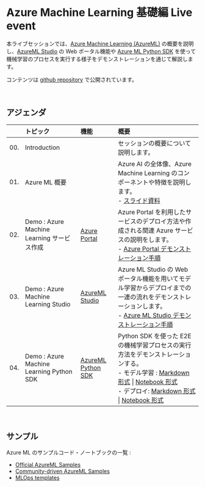 # Azure Machine Learning 基礎編 Live event

本ライブセッションでは、[Azure Machine Learning (AzureML)](https://docs.microsoft.com/azure/machine-learning/overview-what-is-azure-machine-learning) の概要を説明し、[AzureML Studio](https://docs.microsoft.com/azure/machine-learning/overview-what-is-machine-learning-studio) の Web ポータル機能や [Azure ML Python SDK](https://docs.microsoft.com/ja-JP/python/api/overview/azure/ml/?view=azure-ml-py) を使って機械学習のプロセスを実行する様子をデモンストレーションを通じて解説します。

コンテンツは [github repository](https://aka.ms/ftalive/azureml/fundamentals) で公開されています。

<br/>

## アジェンダ
|     | トピック  | 機能 | 概要  
| :-- | :----- | :-----  | :-----
| 00. | Introduction  |     | セッションの概要について説明します。
| 01. | Azure ML 概要  |     | Azure AI の全体像、Azure Machine Learning のコンポーネントや特徴を説明します。<br/> - [スライド資料](FTA-Live-AzureML-Foundamental.pdf)
| 02. | Demo : Azure Machine Learning サービス作成 |[Azure Portal](http://portal.azure.com/) | Azure Portal を利用したサービスのデプロイ方法や作成される関連 Azure サービスの説明をします。<br/> - [Azure Portal デモンストレーション手順](demonstration/azure_portal_azureml.md)
| 03. | Demo : Azure Machine Learning Studio | [AzureML Studio](https://ml.azure.com/) | Azure ML Studio の Web ポータル機能を用いてモデル学習からデプロイまでの一連の流れをデモンストレーションします。<br/> - [Azure ML Studio デモンストレーション手順](demonstration/azureml_studio_walk_through.md)
| 04. | Demo : Azure Machine Learning Python SDK | [AzureML Python SDK](https://docs.microsoft.com/ja-JP/python/api/overview/azure/ml/?view=azure-ml-py) | Python SDK を使った E2E の機械学習プロセスの実行方法をデモンストレーションする。<br/> - モデル学習 : [Markdown 形式](demonstration/train-notebook.md) \| [Notebook 形式](src/notebooks/train-notebook.ipynb) <br/> - デプロイ: [Markdown 形式](demonstration/deploy-notebook.md) \| [Notebook 形式](src/notebooks/deploy-notebook.ipynb)

<br/>

## サンプル

Azure ML のサンプルコード・ノートブックの一覧 : 

- [Official AzureML Samples](https://github.com/Azure/MachineLearningNotebooks/)
- [Community-driven AzureML Samples](https://github.com/Azure/azureml-examples)
- [MLOps templates](https://aka.ms/mlops)